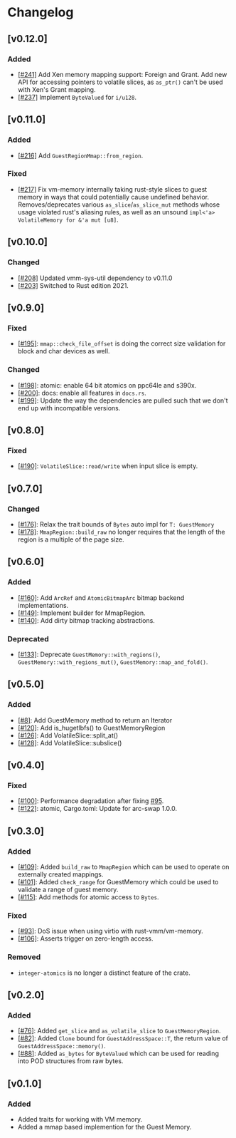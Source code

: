 # Changelog

## [v0.12.0]

### Added
- [[#241]](https://github.com/rust-vmm/vm-memory/pull/241) Add Xen memory
  mapping support: Foreign and Grant. Add new API for accessing pointers to
  volatile slices, as `as_ptr()` can't be used with Xen's Grant mapping.
- [[#237]](https://github.com/rust-vmm/vm-memory/pull/237) Implement `ByteValued` for `i/u128`.

## [v0.11.0]

### Added
- [[#216]](https://github.com/rust-vmm/vm-memory/pull/216) Add `GuestRegionMmap::from_region`.

### Fixed
- [[#217]](https://github.com/rust-vmm/vm-memory/pull/217) Fix vm-memory internally
  taking rust-style slices to guest memory in ways that could potentially cause 
  undefined behavior. Removes/deprecates various `as_slice`/`as_slice_mut` methods
  whose usage violated rust's aliasing rules, as well as an unsound 
  `impl<'a> VolatileMemory for &'a mut [u8]`.

## [v0.10.0]

### Changed
- [[#208]](https://github.com/rust-vmm/vm-memory/issues/208) Updated
  vmm-sys-util dependency to v0.11.0
- [[#203]](https://github.com/rust-vmm/vm-memory/pull/203) Switched to Rust
  edition 2021.

## [v0.9.0]

### Fixed

- [[#195]](https://github.com/rust-vmm/vm-memory/issues/195):
  `mmap::check_file_offset` is doing the correct size validation for block and
  char devices as well.

### Changed

- [[#198]](https://github.com/rust-vmm/vm-memory/pull/198): atomic: enable 64
  bit atomics on ppc64le and s390x.
- [[#200]](https://github.com/rust-vmm/vm-memory/pull/200): docs: enable all
  features in `docs.rs`.
- [[#199]](https://github.com/rust-vmm/vm-memory/issues/199): Update the way
  the dependencies are pulled such that we don't end up with incompatible
  versions.

## [v0.8.0]

### Fixed

- [[#190]](https://github.com/rust-vmm/vm-memory/pull/190):
  `VolatileSlice::read/write` when input slice is empty.

## [v0.7.0]

### Changed

- [[#176]](https://github.com/rust-vmm/vm-memory/pull/176): Relax the trait
  bounds of `Bytes` auto impl for `T: GuestMemory`
- [[#178]](https://github.com/rust-vmm/vm-memory/pull/178):
  `MmapRegion::build_raw` no longer requires that the length of the region is a
  multiple of the page size.

## [v0.6.0]

### Added

  - [[#160]](https://github.com/rust-vmm/vm-memory/pull/160): Add `ArcRef` and `AtomicBitmapArc` bitmap
    backend implementations.
  - [[#149]](https://github.com/rust-vmm/vm-memory/issues/149): Implement builder for MmapRegion.
  - [[#140]](https://github.com/rust-vmm/vm-memory/issues/140): Add dirty bitmap tracking abstractions. 

### Deprecated 

  - [[#133]](https://github.com/rust-vmm/vm-memory/issues/8): Deprecate `GuestMemory::with_regions()`,
   `GuestMemory::with_regions_mut()`, `GuestMemory::map_and_fold()`.

## [v0.5.0]

### Added

- [[#8]](https://github.com/rust-vmm/vm-memory/issues/8): Add GuestMemory method to return an Iterator
- [[#120]](https://github.com/rust-vmm/vm-memory/pull/120): Add is_hugetlbfs() to GuestMemoryRegion
- [[#126]](https://github.com/rust-vmm/vm-memory/pull/126): Add VolatileSlice::split_at()
- [[#128]](https://github.com/rust-vmm/vm-memory/pull/128): Add VolatileSlice::subslice()

## [v0.4.0]

### Fixed

- [[#100]](https://github.com/rust-vmm/vm-memory/issues/100): Performance
  degradation after fixing [#95](https://github.com/rust-vmm/vm-memory/pull/95).
- [[#122]](https://github.com/rust-vmm/vm-memory/pull/122): atomic,
  Cargo.toml: Update for arc-swap 1.0.0.

## [v0.3.0]

### Added

- [[#109]](https://github.com/rust-vmm/vm-memory/pull/109): Added `build_raw` to
  `MmapRegion` which can be used to operate on externally created mappings.
- [[#101]](https://github.com/rust-vmm/vm-memory/pull/101): Added `check_range` for
  GuestMemory which could be used to validate a range of guest memory.
- [[#115]](https://github.com/rust-vmm/vm-memory/pull/115): Add methods for atomic
  access to `Bytes`.

### Fixed

- [[#93]](https://github.com/rust-vmm/vm-memory/issues/93): DoS issue when using
  virtio with rust-vmm/vm-memory.
- [[#106]](https://github.com/rust-vmm/vm-memory/issues/106): Asserts trigger
  on zero-length access.  

### Removed

- `integer-atomics` is no longer a distinct feature of the crate.

## [v0.2.0]

### Added

- [[#76]](https://github.com/rust-vmm/vm-memory/issues/76): Added `get_slice` and
  `as_volatile_slice` to `GuestMemoryRegion`.
- [[#82]](https://github.com/rust-vmm/vm-memory/issues/82): Added `Clone` bound
  for `GuestAddressSpace::T`, the return value of `GuestAddressSpace::memory()`.
- [[#88]](https://github.com/rust-vmm/vm-memory/issues/88): Added `as_bytes` for
  `ByteValued` which can be used for reading into POD structures from
  raw bytes.

## [v0.1.0]

### Added

- Added traits for working with VM memory.
- Added a mmap based implemention for the Guest Memory.

